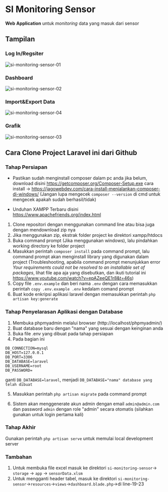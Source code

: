 # SI Monitoring Sensor
__Web__ __Application__ untuk _monitoring_ data yang masuk dari sensor

## Tampilan
### Log In/Regsiter

![si-monitoring-sensor-01](https://user-images.githubusercontent.com/64743796/122437418-a6991a00-cfd4-11eb-9074-5c69516b12c3.png)

### Dashboard
![si-monitoring-sensor-02](https://user-images.githubusercontent.com/64743796/122437468-b44e9f80-cfd4-11eb-945f-19c0509d0876.png)

### Import&Export Data
![si-monitoring-sensor-04](https://user-images.githubusercontent.com/64743796/122437713-ec55e280-cfd4-11eb-91d7-121e8fa90a93.png)

### Grafik
![si-monitoring-sensor-03](https://user-images.githubusercontent.com/64743796/122437596-cf211400-cfd4-11eb-98b8-662fe1314e94.png)



## Cara Clone Project Laravel ini dari Github
### Tahap Persiapan

- Pastikan sudah menginstall composer dalam pc anda
jika belum, download disini https://getcomposer.org/Composer-Setup.exe
cara install -> https://jagowebdev.com/cara-install-menjalankan-composer-di-windows/
(Jangan lupa mengecek ```composer --version``` di cmd untuk mengecek apakah sudah berhasil/tidak)

- Unduhan XAMPP Terbaru disini https://www.apachefriends.org/index.html


1. Clone repositori dengan menggunakan command line atau bisa juga dengan mendownload zip nya
2. Jika menggunakan zip, ekstrak folder project ke direktori xampp/htdocs
3. Buka command prompt (Jika menggunakan windows), lalu pindahkan working directory ke folder project
4. Masukkan perintah ```composer install``` pada command prompt, lalu command prompt akan menginstall library yang digunakan dalam project
    (Troubleshooting, apabila command prompt menunjukkan error _Your requirements could not be resolved to an installable set of packages_,
    lihat file apa aja yang disebutkan, dan ikuti tutorial ini https://www.youtube.com/watch?v=epAZeeQE1r8&t=46s)
5. Copy file ```.env.example``` dan beri nama ```.env``` dengan cara memasukkan perintah ```copy .env.example .env``` kedalam comand prompt
6. Buat kode enkripsi aplikasi laravel dengan memasukkan perintah ```php artisan key:generate```

### Tahap Penyelarasan Aplikasi dengan Database
1. Membuka phpmyadmin melalui browser (http://localhost/phpmyadmin/)
2. Buat database baru dengan "nama" yang sesuai dengan keinginan anda
3. Buka file .env yang dibuat pada tahap persiapan
4. Pada bagian ini
```
DB_CONNECTION=mysql
DB_HOST=127.0.0.1
DB_PORT=3306
DB_DATABASE=laravel
DB_USERNAME=root
DB_PASSWORD=
```
ganti ```DB_DATABASE=laravel```, menjadi ```DB_DATABASE="nama" database yang telah dibuat```

5. Masukkan perintah ```php artisan migrate``` pada command prompt

6. Sistem akan menggenerate akun admin dengan email ```admin@admin.com``` dan password ```admin``` dengan role "admin" secara otomatis (silahkan gunakan untuk login pertama kali)

### Tahap Akhir
Gunakan perintah ```php artisan serve``` untuk memulai local development server

### Tambahan
1. Untuk membuka file excel
   masuk ke direktori ```si-monitoring-sensor```-> ```storage``` -> ```app``` -> ```sensorData.xlsm```
2. Untuk mengganti header tabel, 
   masuk ke direktori ```si-monitoring-sensor```->```resources```->```views```->```dashboard.blade.php```->di line-19-23
